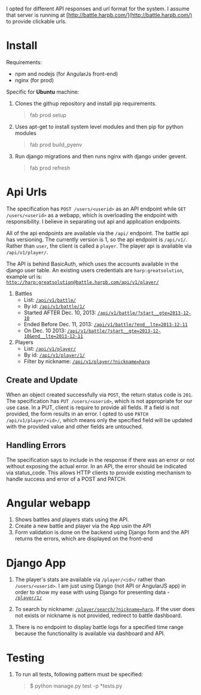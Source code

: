
I opted for different API responses and url format for the system. I assume that server is running at [http://battle.harpb.com/](http://battle.harpb.com/) to provide clickable urls.

# Install
Requirements:
- npm and nodejs (for AngularJs front-end)
- nginx (for prod)

Specific for __Ubuntu__ machine:

1. Clones the githup repository and install pip requirements. 
    > fab prod setup
2. Uses apt-get to install system level modules and then pip for python modules 
    > fab prod build_pyenv
3. Run django migrations and then runs nginx with django under gevent.
    > fab prod refresh

# Api Urls
The specification has `POST /users/<userid>` as an API endpoint while `GET /users/<userid>` as a webapp, which is overloading the endpoint with responsibility. I believe in separating out api and application endpoints.

All of the api endpoints are available via the `/api/` endpoint. The battle api has versioning. The currently version is 1, so the api endpoint is `/api/v1/`. Rather than `user`, the client is called a `player`. The player api is available via `/api/v1/player/`.

The API is behind BasicAuth, which uses the accounts available in the django user table. An existing users credentials are `harp:greatsolution`, example url is: [`http://harp:greatsolution@battle.harpb.com/api/v1/player/`](http://harp:greatsolution@battle.harpb.com/api/v1/player/)

1. Battles
    - List: [`/api/v1/battle/`](http://battle.harpb.com/api/v1/battle/)
    - By id: [`/api/v1/battle/1/`](http://battle.harpb.com/api/v1/battle/1/)
    - Started AFTER Dec. 10, 2013: [`/api/v1/battle/?start__gte=2013-12-10`](http://battle.harpb.com/api/v1/battle/?start__gte=2013-12-10)
	- Ended Before Dec. 11, 2013: [`/api/v1/battle/?end__lte=2013-12-11`](http://battle.harpb.com/api/v1/battle/?end_lte=2013-12-11)
	- On Dec. 10 2013:  [`/api/v1/battle/?start__gte=2013-12-10&end__lte=2013-12-11`](http://battle.harpb.com/api/v1/battle/?start__gte=2013-12-10&end_lte=2013-12-11)
2. Players
	- List: [`/api/v1/player/`](http://battle.harpb.com/api/v1/player/)
	- By id: [`/api/v1/player/1/`](http://battle.harpb.com/api/v1/player/1/)
	- Filter by nickname: [`/api/v1/player/?nickname=harp`](http://battle.harpb.com/api/v1/player/?nickname=harp)

## Create and Update
When an object created successfully via `POST`, the return status code is `201`. The specification has `PUT /users/<userid>`, which is not appropriate for our use case. In a PUT, client is require to provide all fields. If a field is not provided, the form results in an error. I opted to use `PATCH /api/v1/player/<id>/`, which means only the specified field will be updated with the provided value and other fields are untouched.

## Handling Errors
The specification says to include in the response if there was an error or not without exposing the actual error. In an API, the error should be indicated via status_code. This allows HTTP clients to provide existing mechanism to handle success and error of a POST and PATCH.

# Angular webapp

1. Shows battles and players stats using the API.
2. Create a new battle and player via the App usin the API		
3. Form validation is done on the backend using Django form and the API returns the errors, which are displayed on the front-end
		

# Django App
1. The player's stats are available via `/player/<id>/` rather than `/users/<userid>`. I am just using Django (not API or AngularJS app) in order to show my ease with using Django for presenting data - [`/player/1/`](http://battle.harpb.com/player/1/)

2. To search by nickname: [`/player/search/?nickname=harp`](http://battle.harpb.com/player/search/?nickname=harp). If the user does not exists or nickname is not provided, redirect to battle dashboard.
3. There is no endpoint to display battle logs for a specified time range because the functionality is available via dashboard and API.
		

# Testing
1. To run all tests, following pattern must be specified:
    > $ python manage.py test -p *tests.py

